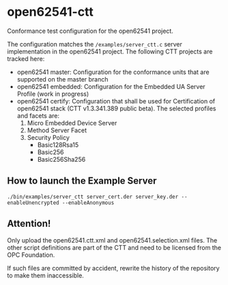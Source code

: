 # open62541-ctt
Conformance test configuration for the open62541 project.

The configuration matches the `/examples/server_ctt.c` server implementation in the open62541 project.
The following CTT projects are tracked here:

- open62541 master: Configuration for the conformance units that are supported on the master branch
- open62541 embedded: Configuration for the Embedded UA Server Profile (work in progress)
- open62541 certify: Configuration that shall be used for Certification of open62541 stack (CTT v1.3.341.389 public beta). The selected profiles and facets are:
	1. Micro Embedded Device Server
	2. Method Server Facet
	3. Security Policy
		- Basic128Rsa15
		- Basic256
		- Basic256Sha256

## How to launch the Example Server

`./bin/examples/server_ctt server_cert.der server_key.der --enableUnencrypted --enableAnonymous`

## Attention!
Only upload the open62541.ctt.xml and open62541.selection.xml files.
The other script definitions are part of the CTT and need to be licensed from the OPC Foundation.

If such files are committed by accident, rewrite the history of the repository to make them inaccessible.
